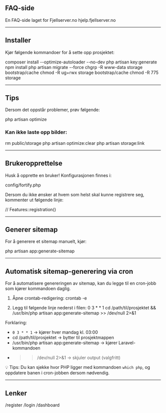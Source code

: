 ## FAQ-side
En FAQ-side laget for Fjellserver.no
hjelp.fjellserver.no

---

## Installer
Kjør følgende kommandoer for å sette opp prosjektet:

composer install --optimize-autoloader --no-dev
php artisan key:generate
npm install
php artisan migrate --force
chgrp -R www-data storage bootstrap/cache
chmod -R ug+rwx storage bootstrap/cache
chmod -R 775 storage

---

## Tips
Dersom det oppstår problemer, prøv følgende:

php artisan optimize

### Kan ikke laste opp bilder:
rm public/storage
php artisan optimize:clear
php artisan storage:link

---

## Brukeropprettelse
Husk å opprette en bruker!
Konfigurasjonen finnes i:

config/fortify.php

Dersom du ikke ønsker at hvem som helst skal kunne registrere seg, kommenter ut følgende linje:

// Features::registration()

---

## Generer sitemap
For å generere et sitemap manuelt, kjør:

php artisan app:generate-sitemap

---

## Automatisk sitemap-generering via cron
For å automatisere genereringen av sitemap, kan du legge til en cron-jobb som kjører kommandoen daglig.

1. Åpne crontab-redigering:
 crontab -e

2. Legg til følgende linje nederst i filen:
 0 3 * * 1 cd /path/til/prosjektet && /usr/bin/php artisan app:generate-sitemap >> /dev/null 2>&1

 Forklaring:
- `0 3 * * 1` → kjører hver mandag kl. 03:00
 - cd /path/til/prosjektet → bytter til prosjektmappen
 - /usr/bin/php artisan app:generate-sitemap → kjører Laravel-kommandoen
 - >> /dev/null 2>&1 → skjuler output (valgfritt)

💡 Tips: Du kan sjekke hvor PHP ligger med kommandoen `which php`, og oppdatere banen i cron-jobben dersom nødvendig.

---

## Lenker
/register
/login
/dashboard
